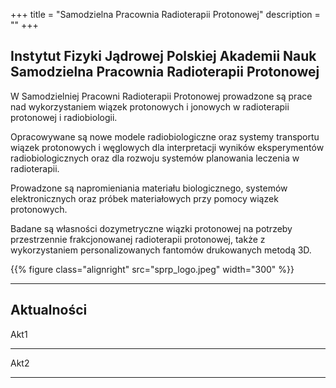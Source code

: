 +++
title = "Samodzielna Pracownia Radioterapii Protonowej"
description = ""
+++

<h2>
Instytut Fizyki Jądrowej Polskiej Akademii Nauk<br>
Samodzielna Pracownia Radioterapii Protonowej
</h2>


W Samodzielniej Pracowni Radioterapii Protonowej prowadzone są prace nad wykorzystaniem wiązek protonowych i jonowych w radioterapii protonowej i  radiobiologii.

Opracowywane są nowe modele radiobiologiczne oraz systemy transportu wiązek protonowych i węglowych dla interpretacji wyników eksperymentów radiobiologicznych oraz dla rozwoju systemów planowania leczenia w radioterapii.

Prowadzone są napromieniania materiału biologicznego, systemów elektronicznych oraz próbek materiałowych przy pomocy wiązek protonowych.

Badane są własności dozymetryczne wiązki protonowej na potrzeby przestrzennie frakcjonowanej radioterapii protonowej, także z wykorzystaniem personalizowanych fantomów  drukowanych metodą  3D.


{{% figure class="alignright" src="sprp_logo.jpeg" width="300" %}}

---

Aktualności
-----------

Akt1
****

Akt2
****
